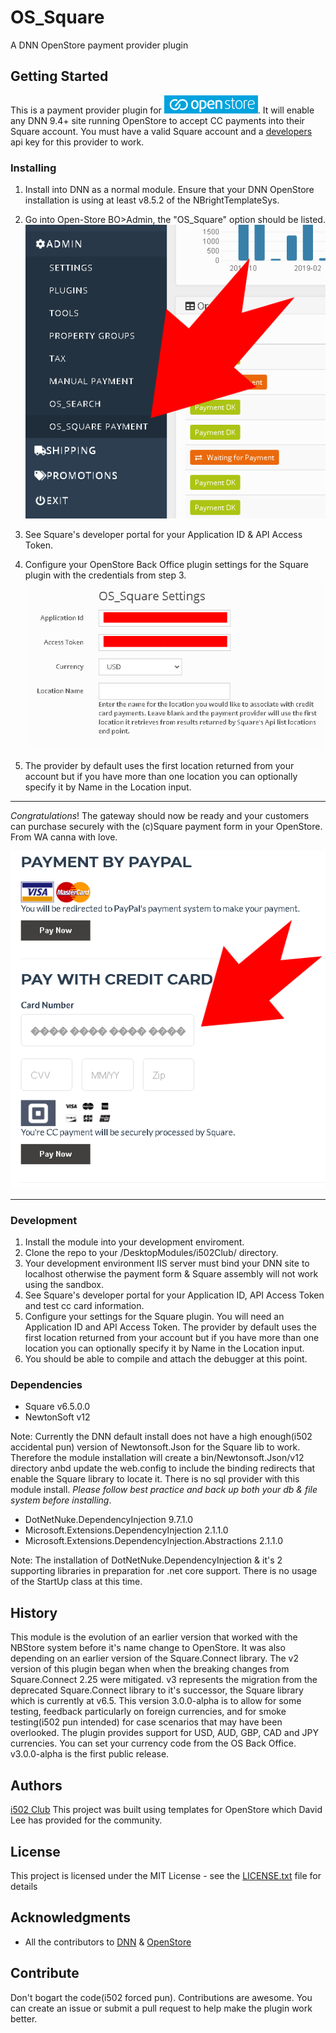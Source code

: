 # OS_Square
A DNN OpenStore payment provider plugin

## Getting Started
This is a payment provider plugin for [![Open Store](assets/images/os_logo_150X29.png)](https://www.openstore-ecommerce.com/en-gb/OpenStore). It will enable any 
DNN 9.4+ site running OpenStore to accept CC payments into their Square account.  You must 
have a valid Square account and a [developers](https://developer.squareup.com/) 
api key for this provider to work.  



### Installing
1. Install into DNN as a normal module.  Ensure that your DNN OpenStore installation is using 
   at least v8.5.2 of the NBrightTemplateSys.

2. Go into Open-Store BO>Admin, the "OS_Square" option should be listed.
![OpenStore Back Office Admin Panel](assets/images/plugin_installed.png)

3. See Square's developer portal for your Application ID & API Access Token.

4. Configure your OpenStore Back Office plugin settings for the Square plugin with the credentials from step 3. 
![OS_Square Plugin Settings](assets/images/settings.png)

5. The provider by default uses the first location returned from your account but if you have more 
	than one location you can optionally specify it by Name in the Location input.
---

*Congratulations*! The gateway should now be ready and your customers can purchase securely with the (c)Square 
payment form in your OpenStore.  From WA canna with love.

![Square payment form](assets/images/cc_form.png)

---

### Development
 1. Install the module into your development enviroment.
 2. Clone the repo to your /DesktopModules/i502Club/ directory.
 2. Your development environment IIS server must bind your DNN site to localhost 
	otherwise the payment form & Square assembly will not work using the sandbox.  
 3. See Square's developer portal for your Application ID, API Access Token and test cc card information.
 4. Configure your settings for the Square plugin.  You will need an Application ID and API Access Token.
	The provider by default uses the first location returned from your account but if you have more 
	than one location you can optionally specify it by Name in the Location input.
 5. You should be able to compile and attach the debugger at this point.


### Dependencies

 * Square v6.5.0.0
 * NewtonSoft v12 
 
 Note: Currently the DNN default install does not have a high enough(i502 accidental pun)
 version of Newtonsoft.Json for the Square lib to work. Therefore the module installation 
 will create a bin/Newtonsoft.Json/v12 directory anbd update the web.config to include 
 the binding redirects that enable the Square library to locate it. There is no sql 
 provider with this module install. *Please follow best practice and back up both 
 your db &  file system before installing*.
 
 * DotNetNuke.DependencyInjection 9.7.1.0
 * Microsoft.Extensions.DependencyInjection 2.1.1.0
 * Microsoft.Extensions.DependencyInjection.Abstractions 2.1.1.0


Note: The installation of DotNetNuke.DependencyInjection & it's 2 supporting 
libraries in preparation for .net core support.  There is no usage of the 
StartUp class at this time.

## History
This module is the evolution of an earlier version that worked with the NBStore system 
before it's name change to OpenStore. It was also depending on an earlier version of the 
Square.Connect library.  The v2 version of this plugin began when when the breaking changes 
from Square.Connect 2.25 were mitigated. v3 represents the migration from the deprecated 
Square.Connect library to it's successor,  the Square library which is currently at v6.5. 
This version 3.0.0-alpha is to allow for some testing, feedback particularly on foreign 
currencies, and for smoke testing(i502 pun intended) for case scenarios that may have 
been overlooked.  The plugin provides support for USD, AUD, GBP, CAD and JPY currencies.  You 
can set your currency code from the OS Back Office.  v3.0.0-alpha is the 
first public release.


## Authors
[i502 Club](https://www.i502.club)
This project was built using templates for OpenStore which David Lee has provided for the community.

## License
This project is licensed under the MIT License - see the [LICENSE.txt](LICENSE.txt) file for details

## Acknowledgments
* All the contributors to [DNN](https://github.com/dnnsoftware/Dnn.Platform) & [OpenStore]( https://github.com/openstore-ecommerce/OpenStore) 

## Contribute
 Don't bogart the code(i502 forced pun). Contributions are awesome.  You can create an issue or submit a pull request
 to help make the plugin work better.